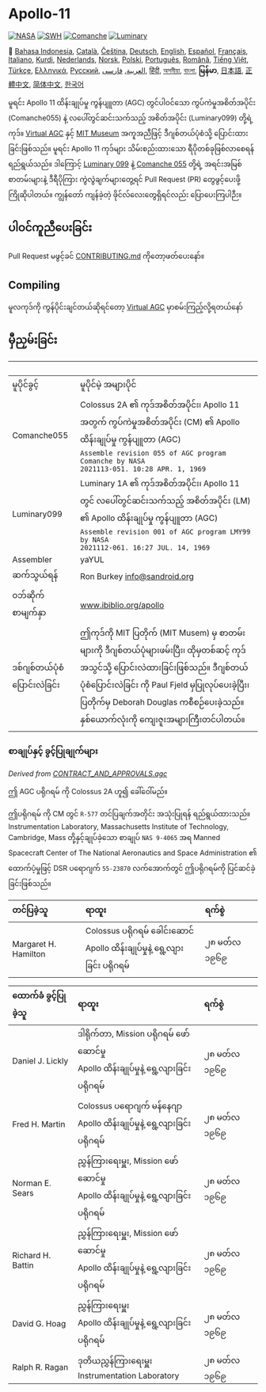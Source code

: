 # Apollo-11

[![NASA][1]][2]
[![SWH]][SWH_URL]
[![Comanche]][ComancheMilestone]
[![Luminary]][LuminaryMilestone]

🎌
[Bahasa Indonesia][ID],
[Català][CA],
[Čeština][CZ],
[Deutsch][DE],
[English][EN],
[Español][ES],
[Français][FR],
[Italiano][IT],
[Kurdi][KU],
[Nederlands][NL],
[Norsk][NO],
[Polski][PL],
[Português][PT_BR],
[Română][RO],
[Tiếng Việt][VI],
[Türkçe][TR],
[Ελληνικά][GR],
[Русский][RU],
[العربية][AR],
[فارسی][FA],
[हिंदी][HI_IN],
[অসমীয়া][AS_IN],
[বাংলা][BD_BN],
**မြန်မာ**,
[日本語][JA],
[正體中文][ZH_TW],
[简体中文][ZH_CN],
[한국어][KO_KR]

[AR]:README.ar.md
[AS_IN]:README.as_in.md
[BD_BN]:README.bd_bn.md
[CA]:README.ca.md
[CZ]:README.cz.md
[DE]:README.de.md
[EN]:README.md
[ES]:README.es.md
[FA]:README.fa.md
[FR]:README.fr.md
[GR]:README.gr.md
[HI_IN]:README.hi_in.md
[ID]:README.id.md
[IT]:README.it.md
[JA]:README.ja.md
[KO_KR]:README.ko_kr.md
[KU]:README.ku.md
[LT]:README.lt.md
[MM]:README.mm.md
[NL]:README.nl.md
[NO]:README.no.md
[PL]:README.pl.md
[PT_BR]:README.pt_br.md
[RO]:README.ro.md
[RU]:README.ru.md
[TR]:README.tr.md
[VI]:README.vi.md
[ZH_CN]:README.zh_cn.md
[ZH_TW]:README.zh_tw.md

မူရင်း Apollo 11​​ ထိန်းချုပ်မှု ကွန်ပျူတာ (AGC) တွင်ပါဝင်သော ကွပ်ကဲမှုအစိတ်အပိုင်း (Comanche055) နဲ့ လပေါ်တွင်ဆင်းသက်သည့် အစိတ်အပိုင်း (Luminary099) တို့ရဲ့ ကုဒ်။ [Virtual AGC][3] နှင့် [MIT Museum][4] အကူအညီဖြင့် ဒီဂျစ်တယ်ပုံစံသို့ ပြောင်းထားခြင်းဖြစ်သည်။​ မူရင်း Apollo 11 ကုဒ်များ သိမ်းစည်းထားသော ရီပိုတစ်ခုဖြစ်လာစေရန်ရည်ရွယ်သည်။ ဒါကြောင့် [Luminary 099][5] နဲ့ [Comanche 055][6] တို့ရဲ့ အရင်းအမြစ်စာတမ်းများနဲ့ ဒီရီပိုကြား ကွဲလွဲချက်များတွေ့ရင် Pull Request (PR) တွေဖွင့်ပေးဖို့ ကြိုဆိုပါတယ်။ ကျွန်တော် ကျန်ခဲ့တဲ့ ဖိုင်လ်လေးတွေရှိရင်လည်း ပြောပေးကြပါဉီး။

## ပါဝင်ကူညီပေးခြင်း

Pull Request မဖွင့်ခင် [CONTRIBUTING.md][7] ကိုတော့ဖတ်ပေးနော်။

## Compiling

မူလကုဒ်ကို ကွန်ပိုင်းချင်တယ်ဆိုရင်တော့ [Virtual AGC][8] မှာစမ်းကြည့်လို့ရတယ်နော်

## မှီညှမ်းခြင်း

&nbsp;              | &nbsp;
:------------------ | :-----
မူပိုင်ခွင့်               | မူပိုင်မဲ့ အများပိုင်
Comanche055         | Colossus 2A ၏ ကုဒ်အစိတ်အပိုင်း၊ Apollo 11 အတွက် ကွပ်ကဲမှုအစိတ်အပိုင်း (CM) ၏ Apollo ထိန်းချုပ်မှု ကွန်ပျူတာ (AGC)<br>`Assemble revision 055 of AGC program Comanche by NASA`<br>`2021113-051. 10:28 APR. 1, 1969`
Luminary099         | Luminary 1A ၏ ကုဒ်အစိတ်အပိုင်း၊ Apollo 11 တွင် လပေါ်တွင်ဆင်းသက်သည့် အစိတ်အပိုင်း (LM) ၏ Apollo ထိန်းချုပ်မှု ကွန်ပျူတာ (AGC)<br>`Assemble revision 001 of AGC program LMY99 by NASA`<br>`2021112-061. 16:27 JUL. 14, 1969`
Assembler           | yaYUL
ဆက်သွယ်ရန်           | Ron Burkey <info@sandroid.org>
ဝဘ်ဆိုက်စာမျက်နှာ       | www.ibiblio.org/apollo
ဒစ်ဂျစ်တယ်ပုံစံပြောင်းလဲခြင်း | ဤကုဒ်ကို MIT ပြတိုက် (MIT Musem) မှ စာတမ်းများကို ဒီဂျစ်တယ်ပုံများဖမ်းပြီး၊ ထိုမှတစ်ဆင့် ကုဒ်အသွင်သို့ ပြောင်းလဲထားခြင်းဖြစ်သည်။ ဒီဂျစ်တယ်ပုံစံပြောင်းလဲခြင်း ကို Paul Fjeld မှပြုလုပ်ပေးခဲ့ပြီး၊ ပြတိုက်မှ Deborah Douglas ကစီစဉ်ပေးခဲ့သည်။ နှစ်ယောက်လုံးကို ကျေးဇူးအများကြီးတင်ပါတယ်။

### စာချုပ်နှင့် ခွင့်ပြုချုက်များ

*Derived from [CONTRACT_AND_APPROVALS.agc]*

ဤ AGC ပရိုဂရမ် ကို Colossus 2A ဟူ၍ ခေါ်ဝေါ်မည်။

ဤပရိုဂရမ် ကို CM တွင် `R-577` တင်ပြချက်အတိုင်း အသုံးပြုရန် ရည်ရွယ်ထားသည်။ Instrumentation Laboratory, Massachusetts Institute of Technology, Cambridge, Mass တို့နှင့်ချုပ်ခဲ့သော စာချုပ်  `NAS 9-4065` အရ Manned Spacecraft Center of The National Aeronautics and Space Administration ၏ ထောက်ပံ့မှုဖြင့် DSR ပရောဂျက် `55-23870` လက်အောက်တွင် ဤပရိုဂရမ်ကို  ပြင်ဆင်ခဲ့ခြင်းဖြစ်သည်။

တင်ပြခဲ့သူ              | ရာထူး | ရက်စွဲ
:------------------- | :--- | :---
Margaret H. Hamilton | Colossus ပရိုဂရမ် ခေါင်းဆောင် <br>Apollo ထိန်းချုပ်မှုနဲ့ ရွေ့လျားခြင်း ပရိုဂရမ် | ၂၈ မတ်လ ၁၉၆၉

ထောက်ခံ ခွင့်ပြုခဲ့သူ     | ရာထူး | ရက်စွဲ
:---------------- | :--- | :---
Daniel J. Lickly  | ဒါရိုက်တာ, Mission ပရိုဂရမ် ဖော်ဆောင်မှု<br>Apollo ထိန်းချုပ်မှုနဲ့ ရွေ့လျားခြင်း ပရိုဂရမ် | ၂၈ မတ်လ ၁၉၆၉
Fred H. Martin    | Colossus ပရောဂျက် မန်နေဂျာ<br>Apollo ထိန်းချုပ်မှုနဲ့ ရွေ့လျားခြင်း ပရိုဂရမ် | ၂၈ မတ်လ ၁၉၆၉
Norman E. Sears   | ညွှန်ကြားရေးမှူး, Mission ဖော်ဆောင်မှု<br>Apollo ထိန်းချုပ်မှုနဲ့ ရွေ့လျားခြင်း ပရိုဂရမ် | ၂၈ မတ်လ ၁၉၆၉
Richard H. Battin | ညွှန်ကြားရေးမှူး, Mission ဖော်ဆောင်မှု<br>Apollo ထိန်းချုပ်မှုနဲ့ ရွေ့လျားခြင်း ပရိုဂရမ် | ၂၈ မတ်လ ၁၉၆၉
David G. Hoag     | ညွှန်ကြားရေးမှူး<br>Apollo ထိန်းချုပ်မှုနဲ့ ရွေ့လျားခြင်း ပရိုဂရမ် | ၂၈ မတ်လ ၁၉၆၉
Ralph R. Ragan    | ဒုတိယညွှန်ကြားရေးမှူး<br>Instrumentation Laboratory | ၂၈ မတ်လ ၁၉၆၉

[CONTRACT_AND_APPROVALS.agc]:https://github.com/chrislgarry/Apollo-11/blob/master/Comanche055/CONTRACT_AND_APPROVALS.agc
[1]:https://flat.badgen.net/badge/NASA/Mission%20Overview/0B3D91
[2]:https://www.nasa.gov/mission_pages/apollo/missions/apollo11.html
[3]:http://www.ibiblio.org/apollo/
[4]:http://web.mit.edu/museum/
[5]:http://www.ibiblio.org/apollo/ScansForConversion/Luminary099/
[6]:http://www.ibiblio.org/apollo/ScansForConversion/Comanche055/
[7]:https://github.com/chrislgarry/Apollo-11/blob/master/CONTRIBUTING.md
[8]:https://github.com/rburkey2005/virtualagc
[SWH]:https://flat.badgen.net/badge/Software%20Heritage/Archive/0B3D91
[SWH_URL]:https://archive.softwareheritage.org/browse/origin/https://github.com/chrislgarry/Apollo-11/
[Comanche]:https://flat.badgen.net/github/milestones/chrislgarry/Apollo-11/1
[ComancheMilestone]:https://github.com/chrislgarry/Apollo-11/milestone/1
[Luminary]:https://flat.badgen.net/github/milestones/chrislgarry/Apollo-11/2
[LuminaryMilestone]:https://github.com/chrislgarry/Apollo-11/milestone/2
